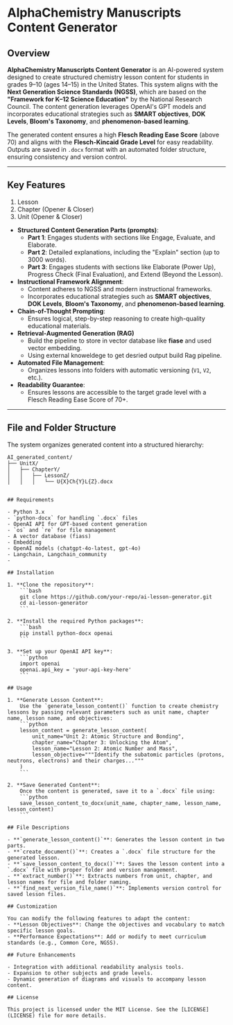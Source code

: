# AlphaChemistry Manuscripts Content Generator

## Overview

**AlphaChemistry Manuscripts Content Generator** is an AI-powered system designed to create structured chemistry lesson content for students in grades 9–10 (ages 14–15) in the United States. This system aligns with the **Next Generation Science Standards (NGSS)**, which are based on the **"Framework for K–12 Science Education"** by the National Research Council. The content generation leverages OpenAI's GPT models and incorporates educational strategies such as **SMART objectives**, **DOK Levels**, **Bloom's Taxonomy**, and **phenomenon-based learning**.

The generated content ensures a high **Flesch Reading Ease Score** (above 70) and aligns with the **Flesch-Kincaid Grade Level** for easy readability. Outputs are saved in `.docx` format with an automated folder structure, ensuring consistency and version control.

---

## Key Features
1. Lesson
2. Chapter (Opener & Closer)
3. Unit (Opener & Closer)
- **Structured Content Generation Parts (prompts)**:
  - **Part 1**: Engages students with sections like Engage, Evaluate, and Elaborate.
  - **Part 2**: Detailed explanations, including the "Explain" section (up to 3000 words).
  - **Part 3**: Engages students with sections like Elaborate (Power Up),  Progress Check (Final Evaluation), and   Extend (Beyond the Lesson).
- **Instructional Framework Alignment**:
  - Content adheres to NGSS and modern instructional frameworks.
  - Incorporates educational strategies such as **SMART objectives**, **DOK Levels**, **Bloom's Taxonomy**, and **phenomenon-based learning**.
- **Chain-of-Thought Prompting**:
  - Ensures logical, step-by-step reasoning to create high-quality educational materials.
- **Retrieval-Augmented Generation (RAG)**
  - Build the pipeline to store in vector database like **fiase** and used vector embedding.
  - Using external knoweldege to get desried output build Rag pipeline.
- **Automated File Management**:
  - Organizes lessons into folders with automatic versioning (`V1`, `V2`, etc.).
- **Readability Guarantee**:
  - Ensures lessons are accessible to the target grade level with a Flesch Reading Ease Score of 70+.

---

## File and Folder Structure

The system organizes generated content into a structured hierarchy:

```plaintext
AI_generated_content/
├── UnitX/
│   ├── ChapterY/
│   │   ├── LessonZ/
│   │   │   └── U{X}Ch{Y}L{Z}.docx


## Requirements

- Python 3.x
- `python-docx` for handling `.docx` files
- OpenAI API for GPT-based content generation
- `os` and `re` for file management
- A vector database (fiass)
- Embedding
- OpenAI models (chatgpt-4o-latest, gpt-4o)
- Langchain, Langchain_community
- 

## Installation

1. **Clone the repository**:
    ```bash
    git clone https://github.com/your-repo/ai-lesson-generator.git
    cd ai-lesson-generator
    ```

2. **Install the required Python packages**:
    ```bash
    pip install python-docx openai
    ```

3. **Set up your OpenAI API key**:
    ```python
    import openai
    openai.api_key = 'your-api-key-here'
    ```

## Usage

1. **Generate Lesson Content**:
    Use the `generate_lesson_content()` function to create chemistry lessons by passing relevant parameters such as unit name, chapter name, lesson name, and objectives:
    ```python
    lesson_content = generate_lesson_content(
        unit_name="Unit 2: Atomic Structure and Bonding",
        chapter_name="Chapter 3: Unlocking the Atom",
        lesson_name="Lesson 2: Atomic Number and Mass",
        lesson_objective="""Identify the subatomic particles (protons, neutrons, electrons) and their charges..."""
    )
    ```

2. **Save Generated Content**:
    Once the content is generated, save it to a `.docx` file using:
    ```python
    save_lesson_content_to_docx(unit_name, chapter_name, lesson_name, lesson_content)
    ```

## File Descriptions

- **`generate_lesson_content()`**: Generates the lesson content in two parts.
- **`create_document()`**: Creates a `.docx` file structure for the generated lesson.
- **`save_lesson_content_to_docx()`**: Saves the lesson content into a `.docx` file with proper folder and version management.
- **`extract_number()`**: Extracts numbers from unit, chapter, and lesson names for file and folder naming.
- **`find_next_version_file_name()`**: Implements version control for saved lesson files.

## Customization

You can modify the following features to adapt the content:
- **Lesson Objectives**: Change the objectives and vocabulary to match specific lesson goals.
- **Performance Expectations**: Add or modify to meet curriculum standards (e.g., Common Core, NGSS).

## Future Enhancements

- Integration with additional readability analysis tools.
- Expansion to other subjects and grade levels.
- Dynamic generation of diagrams and visuals to accompany lesson content.

## License

This project is licensed under the MIT License. See the [LICENSE](LICENSE) file for more details.
